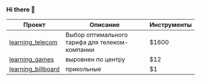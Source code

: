 ### Hi there 👋

| Проект                                                                 | Описание                                         | Инструменты |
| ---------------------------------------------------------------------- |-------------------------------------------------- | ------------ |
| [learning_telecom](https://github.com/katana-13/learning_telecom)      |Выбор оптимального тарифа для телеком-компании    | $1600 |
| [learning_games](https://github.com/katana-13/learning_games)          | выровнен по центру |   $12 |
| [learning_billboard](https://github.com/katana-13/learning_billboard)  | прикольные         |    $1 |



